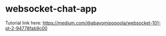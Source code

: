 # websocket-chat-app
Tutorial link here:
https://medium.com/@abayomipopoola/websocket-101-pt-2-94778fab9c00